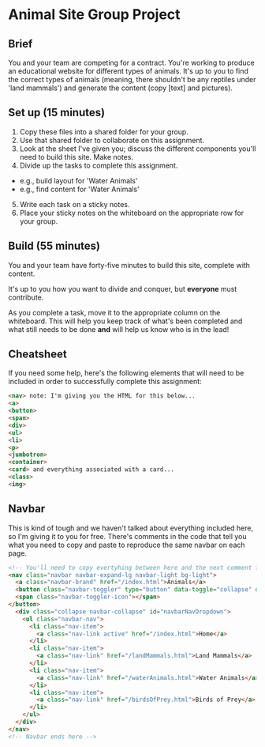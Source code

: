 # Animal Site Group Project

## Brief
You and your team are competing for a contract. You're working to produce an educational website for different types of animals. It's up to you to find the correct types of animals (meaning, there shouldn't be any reptiles under 'land mammals') and generate the content (copy [text] and pictures).

## Set up (15 minutes)
1. Copy these files into a shared folder for your group.
2. Use that shared folder to collaborate on this assignment.
3. Look at the sheet I've given you; discuss the different components you'll need to build this site. Make notes.
4. Divide up the tasks to complete this assignment.
  * e.g., build layout for 'Water Animals'
  * e.g., find content for 'Water Animals'
5. Write each task on a sticky notes.
6. Place your sticky notes on the whiteboard on the appropriate row for your group.

## Build (55 minutes)
You and your team have forty-five minutes to build this site, complete with content.

It's up to you how you want to divide and conquer, but **everyone** must contribute.

As you complete a task, move it to the appropriate column on the whiteboard. This will help you keep track of what's been completed and what still needs to be done **and** will help us know who is in the lead!

## Cheatsheet
If you need some help, here's the following elements that will need to be included in order to successfully complete this assignment:
```HTML
<nav> note: I'm giving you the HTML for this below...
<a>
<button>
<span>
<div>
<ul>
<li>
<p>
<jumbotron>
<container>
<card> and everything associated with a card...
<class>
<img>
```

## Navbar
This is kind of tough and we haven't talked about everything included here, so I'm giving it to you for free. There's comments in the code that tell you what you need to copy and paste to reproduce the same navbar on each page.

```HTML
<!-- You'll need to copy evertyhing between here and the next comment for your navbar to work -->
<nav class="navbar navbar-expand-lg navbar-light bg-light">
  <a class="navbar-brand" href="/index.html">Animals</a>
  <button class="navbar-toggler" type="button" data-toggle="collapse" data-target="#navbarNavDropdown" aria-controls="navbarNavDropdown" aria-expanded="false" aria-label="Toggle navigation">
  <span class="navbar-toggler-icon"></span>
</button>
  <div class="collapse navbar-collapse" id="navbarNavDropdown">
    <ul class="navbar-nav">
      <li class="nav-item">
        <a class="nav-link active" href="/index.html">Home</a>
      </li>
      <li class="nav-item">
        <a class="nav-link" href="/landMammals.html">Land Mammals</a>
      </li>
      <li class="nav-item">
        <a class="nav-link" href="/waterAnimals.html">Water Animals</a>
      </li>
      <li class="nav-item">
        <a class="nav-link" href="/birdsOfPrey.html">Birds of Prey</a>
      </li>
    </ul>
  </div>
</nav>
<!-- Navbar ends here -->
```
